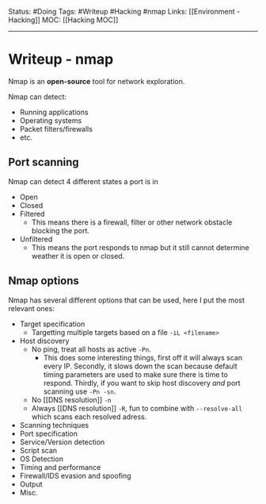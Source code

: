 Status: #Doing
Tags: #Writeup #Hacking #nmap
Links: [[Environment - Hacking]]
MOC: [[Hacking MOC]]
___
# Writeup - nmap
Nmap is an **open-source** tool for network exploration.

Nmap can detect:
- Running applications
- Operating systems
- Packet filters/firewalls
- etc.

## Port scanning
Nmap can detect 4 different states a port is in
- Open
- Closed
- Filtered
	- This means there is a firewall, filter or other network obstacle blocking the port.
- Unfiltered
	- This means the port responds to nmap but it still cannot determine weather it is open or closed.


## Nmap options
Nmap has several different options that can be used, here I put the most relevant ones:
- Target specification
	- Targetting multiple targets based on a file `-iL <filename>`
- Host discovery
	- No ping, treat all hosts as active `-Pn`.
		- This does some interesting things, first off it will always scan every IP. Secondly, it slows down the scan because default timing parameters are used to make sure there is time to respond. Thirdly, if you want to skip host discovery *and* port scanning use `-Pn -sn`.
	- No [[DNS resolution]] `-n`
	- Always [[DNS resolution]] `-R`, fun to combine with `--resolve-all` which scans each resolved adress.
- Scanning techniques
- Port specification
- Service/Version detection
- Script scan
- OS Detection
- Timing and performance
- Firewall/IDS evasion and spoofing
- Output
- Misc.